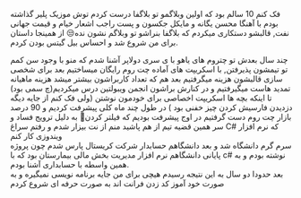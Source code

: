 <p class="has-line-data" data-line-start="0" data-line-end="1">فک کنم 10 سالم بود که اولین وبلاگمو تو بلاگفا درست کردم توش موزیک پلیر گذاشته بودم با آهنگا محسن یگانه و مایکل جکسون و پست راجب اشعار خیام و قیمت جهانی نفت, قالبشو دستکاری میکردم که بلاگفا بنراشو تو وبلاگم نشون نده😒 از همینجا داستان برای من شروع شد و احساس بیل گیتس بودن کردم.</p>
<p class="has-line-data" data-line-start="2" data-line-end="5">چند سال بعدش تو چتروم های یاهو با ی سری دولاپر آشنا شدم که منو با وجود سن کمم تو تیمشون پذیرفتن, با اسکریپت های آماده چت روم رایگان میساختیم بعد برای شخصی سازی قالبشون هزینه میگرفتیم  بعد هم که تعداد کاربراشون بیشتر میشد هزینه ماهیانه تمدید هاست میگیرفتیم  و در کنارش براشون انجمن ویبولتین درس میکردیم(چ سمی بود) تا اینکه بچه ها اسکریپت اخصاصی برای خودمون نوشتن (ولی فک کنم از جایه دیگه دزدیدن فارسیش کردن چیز خفنی بود )  در طول چند ماه کلی پیشرفت کردیم و 90 درصد بازار چت روم دست گرفتیم در اوج پیشرفت بودیم که فیلتر کردن🙂 به دلیل ترویج فساد و سر همین قضیه تیم از هم پاشید منم از نت بیزار شدم و رفتم سراغ C# که نرم افزار ویندوزی کار کنم<br>
سرم گرم دانشگاه شد و بعد دانشگاهم حسابدار شرکت کریستال پارس شدم چون پروژه پایانی دانشگاهم نرم افزار مدیریت بخش مالی بیمارستان بود که با c# نوشته بودم و به همین واسطه با حسابداری آشنا بودم.<br>
بعد حدودا دو سال به این نتیجه رسیدم هیچی برای من جایه برنامه نویسی نمیگیره و به صورت خود آموز کد زدن فرانت اند به صورت حرفه ای شروع کردم</p>

